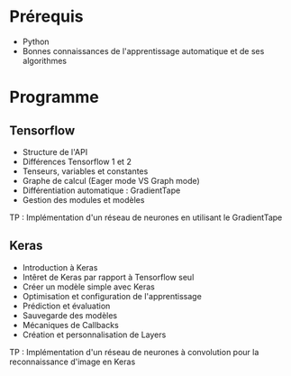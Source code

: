 # Prérequis
 * Python
 * Bonnes connaissances de l'apprentissage automatique et de ses algorithmes
  
# Programme

## Tensorflow
 * Structure de l'API
 * Différences Tensorflow 1 et 2
 * Tenseurs, variables et constantes
 * Graphe de calcul (Eager mode VS Graph mode)
 * Différentiation automatique : GradientTape
 * Gestion des modules et modèles
  
TP : Implémentation d'un réseau de neurones en utilisant le GradientTape

## Keras
 * Introduction à Keras
 * Intêret de Keras par rapport à Tensorflow seul
 * Créer un modèle simple avec Keras
 * Optimisation et configuration de l'apprentissage
 * Prédiction et évaluation
 * Sauvegarde des modèles
 * Mécaniques de Callbacks
 * Création et personnalisation de Layers

TP : Implémentation d'un réseau de neurones à convolution pour la reconnaissance d'image en Keras